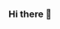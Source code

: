 ### Hi there 👋

<!--
🇺🇸 I'm a proud brazilian teacher of philosophy, and now i'm also a novice developer (front-end). 
🇧🇷 Sou um orgulhoso professor brasileiro de filosofia, e agora também sou um desenvolvedor iniciante (front-end).

🇺🇸 This repository is to keep all my projects, to follow and make clear my evolution in programming.
🇧🇷 Este repositório é para guardar todos os meus projetos, acompanhar e deixar claro minha evolução na programação.

- 🔭🇺🇸 I'm currently working to find a good opportunity to start my career in the technology field, as a front end dev junior or something similar.
- 🔭🇧🇷 Atualmente estou tentando encontrar uma boa oportunidade para iniciar minha carreira na área de tecnologia, como front end dev junior ou algo similar.

- 🌱🇺🇸 I'm currently learning all the languages needed to become a great front-end developer: HTML, CSS, JS, Scrum, UX. At least so far, cuz full-stack is a future possibility.
- 🌱🇧🇷 Atualmente estou aprendendo todas as linguagens necessárias para me tornar um grande desenvolvedor front-end: HTML, CSS, JS, Scrum, UX. Pelo menos até agora, pois full stack é uma possibilidade para o futuro.


- 📫🇺🇸 How to reach me: contact me in my linkedin: www.linkedin.com/in/dénizard-custodio-dev-filosofia75, or in my email: denizard79@gmail.com 
- 📫🇧🇷 Como chegar até mim: me contate pelo meu linkedin: www.linkedin.com/in/dénizard-custodio-dev-filosofia75, ou no meu email: denizard79@gmail.com

-  🇧🇷😄🇺🇸 Pronouns: He/him | Ele/dele.

-->
